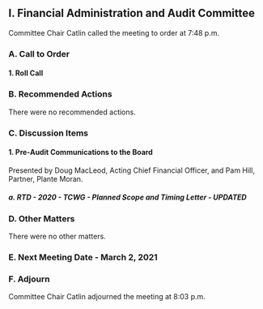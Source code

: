 ## I. Financial Administration and Audit Committee

Committee Chair Catlin called the meeting to order at 7:48 p.m.

### A. Call to Order

#### 1. Roll Call

### B. Recommended Actions

There were no recommended actions.

### C. Discussion Items

#### 1. Pre-Audit Communications to the Board

Presented by Doug MacLeod, Acting Chief Financial Officer, and Pam Hill, Partner, Plante Moran.

##### a. RTD - 2020 - TCWG - Planned Scope and Timing Letter - UPDATED

### D. Other Matters

There were no other matters.

### E. Next Meeting Date - March 2, 2021

### F. Adjourn

Committee Chair Catlin adjourned the meeting at 8:03 p.m.